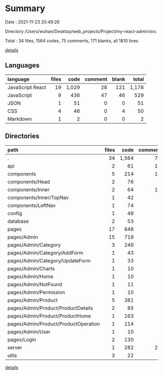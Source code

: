 # Summary

Date : 2021-11-23 20:49:26

Directory /Users/wuhan/Desktop/web_projects/Project/my-react-admin/src

Total : 34 files,  1564 codes, 75 comments, 171 blanks, all 1810 lines

[details](details.md)

## Languages
| language | files | code | comment | blank | total |
| :--- | ---: | ---: | ---: | ---: | ---: |
| JavaScript React | 19 | 1,029 | 28 | 121 | 1,178 |
| JavaScript | 9 | 436 | 47 | 46 | 529 |
| JSON | 1 | 51 | 0 | 0 | 51 |
| CSS | 4 | 46 | 0 | 4 | 50 |
| Markdown | 1 | 2 | 0 | 0 | 2 |

## Directories
| path | files | code | comment | blank | total |
| :--- | ---: | ---: | ---: | ---: | ---: |
| . | 34 | 1,564 | 75 | 171 | 1,810 |
| api | 2 | 61 | 19 | 17 | 97 |
| components | 5 | 214 | 13 | 27 | 254 |
| components/Head | 2 | 76 | 0 | 10 | 86 |
| components/Inner | 2 | 64 | 12 | 10 | 86 |
| components/Inner/TopNav | 1 | 42 | 0 | 7 | 49 |
| components/LeftNav | 1 | 74 | 1 | 7 | 82 |
| config | 1 | 49 | 0 | 2 | 51 |
| database | 2 | 53 | 0 | 0 | 53 |
| pages | 17 | 848 | 8 | 97 | 953 |
| pages/Admin | 15 | 718 | 6 | 88 | 812 |
| pages/Admin/Category | 3 | 249 | 4 | 28 | 281 |
| pages/Admin/Category/AddForm | 1 | 43 | 0 | 6 | 49 |
| pages/Admin/Category/UpdateForm | 1 | 33 | 0 | 6 | 39 |
| pages/Admin/Charts | 1 | 10 | 0 | 2 | 12 |
| pages/Admin/Home | 1 | 10 | 0 | 2 | 12 |
| pages/Admin/NotFound | 1 | 11 | 0 | 2 | 13 |
| pages/Admin/Permission | 1 | 10 | 0 | 2 | 12 |
| pages/Admin/Product | 5 | 381 | 2 | 42 | 425 |
| pages/Admin/Product/ProductDetails | 2 | 85 | 2 | 11 | 98 |
| pages/Admin/Product/ProductHome | 1 | 163 | 0 | 15 | 178 |
| pages/Admin/Product/ProductOperation | 1 | 114 | 0 | 14 | 128 |
| pages/Admin/User | 1 | 10 | 0 | 2 | 12 |
| pages/Login | 2 | 130 | 2 | 9 | 141 |
| server | 1 | 282 | 22 | 16 | 320 |
| utils | 3 | 22 | 6 | 7 | 35 |

[details](details.md)